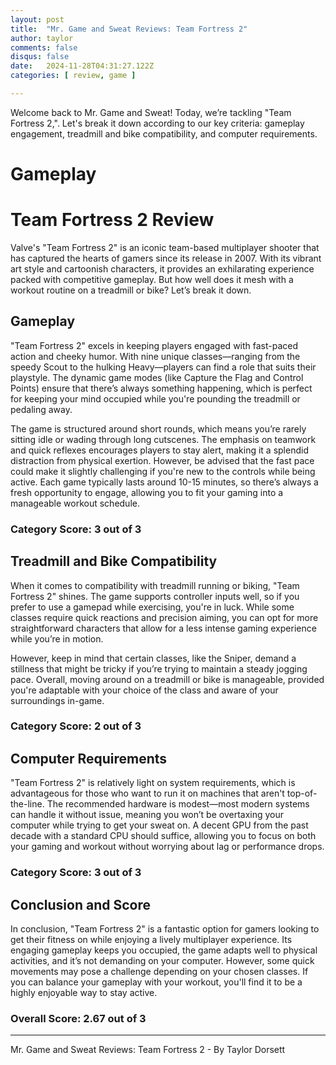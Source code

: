 ```yaml
---
layout: post
title:  "Mr. Game and Sweat Reviews: Team Fortress 2"
author: taylor
comments: false
disqus: false
date:   2024-11-28T04:31:27.122Z
categories: [ review, game ]

---
```


Welcome back to Mr. Game and Sweat! Today, we’re tackling "Team Fortress 2,". Let's break it down according to our key criteria: gameplay engagement, treadmill and bike compatibility, and computer requirements.

# Gameplay

# Team Fortress 2 Review

Valve's "Team Fortress 2" is an iconic team-based multiplayer shooter that has captured the hearts of gamers since its release in 2007. With its vibrant art style and cartoonish characters, it provides an exhilarating experience packed with competitive gameplay. But how well does it mesh with a workout routine on a treadmill or bike? Let’s break it down.

## Gameplay

"Team Fortress 2" excels in keeping players engaged with fast-paced action and cheeky humor. With nine unique classes—ranging from the speedy Scout to the hulking Heavy—players can find a role that suits their playstyle. The dynamic game modes (like Capture the Flag and Control Points) ensure that there’s always something happening, which is perfect for keeping your mind occupied while you're pounding the treadmill or pedaling away. 

The game is structured around short rounds, which means you’re rarely sitting idle or wading through long cutscenes. The emphasis on teamwork and quick reflexes encourages players to stay alert, making it a splendid distraction from physical exertion. However, be advised that the fast pace could make it slightly challenging if you're new to the controls while being active. Each game typically lasts around 10-15 minutes, so there’s always a fresh opportunity to engage, allowing you to fit your gaming into a manageable workout schedule.

### Category Score: 3 out of 3

## Treadmill and Bike Compatibility

When it comes to compatibility with treadmill running or biking, "Team Fortress 2" shines. The game supports controller inputs well, so if you prefer to use a gamepad while exercising, you're in luck. While some classes require quick reactions and precision aiming, you can opt for more straightforward characters that allow for a less intense gaming experience while you’re in motion.

However, keep in mind that certain classes, like the Sniper, demand a stillness that might be tricky if you’re trying to maintain a steady jogging pace. Overall, moving around on a treadmill or bike is manageable, provided you're adaptable with your choice of the class and aware of your surroundings in-game.

### Category Score: 2 out of 3

## Computer Requirements

"Team Fortress 2" is relatively light on system requirements, which is advantageous for those who want to run it on machines that aren't top-of-the-line. The recommended hardware is modest—most modern systems can handle it without issue, meaning you won’t be overtaxing your computer while trying to get your sweat on. A decent GPU from the past decade with a standard CPU should suffice, allowing you to focus on both your gaming and workout without worrying about lag or performance drops.

### Category Score: 3 out of 3

## Conclusion and Score

In conclusion, "Team Fortress 2" is a fantastic option for gamers looking to get their fitness on while enjoying a lively multiplayer experience. Its engaging gameplay keeps you occupied, the game adapts well to physical activities, and it’s not demanding on your computer. However, some quick movements may pose a challenge depending on your chosen classes. If you can balance your gameplay with your workout, you'll find it to be a highly enjoyable way to stay active.

### Overall Score: 2.67 out of 3

---

Mr. Game and Sweat Reviews: Team Fortress 2 - By Taylor Dorsett
